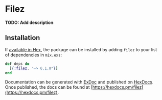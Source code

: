 # Filez

**TODO: Add description**

## Installation

If [available in Hex](https://hex.pm/docs/publish), the package can be installed
by adding `filez` to your list of dependencies in `mix.exs`:

```elixir
def deps do
  [{:filez, "~> 0.1.0"}]
end
```

Documentation can be generated with [ExDoc](https://github.com/elixir-lang/ex_doc)
and published on [HexDocs](https://hexdocs.pm). Once published, the docs can
be found at [https://hexdocs.pm/filez](https://hexdocs.pm/filez).

